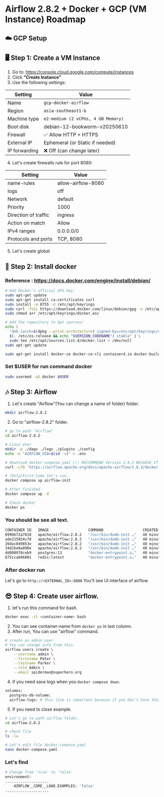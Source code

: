 # Airflow 2.8.2 + Docker + GCP (VM Instance) Roadmap

## ☁️ GCP Setup
## 🖥️ Step 1: Create a VM Instance

1. Go to: https://console.cloud.google.com/compute/instances
2. Click **"Create Instance"**
3. Use the following settings:

| Setting            | Value                      |
|--------------------|----------------------------|
| Name               | `gcp-docker-airflow`      |
| Region             | `asia-southeast1-b`        |
| Machine type       | `e2-medium (2 vCPUs, 4 GB Memory)`|
| Boot disk          | debian-12-bookworm-v20250610 |
| Firewall           | ✅ Allow HTTP + HTTPS       |
| External IP        | Ephemeral (or Static if needed) |
| IP forwarding      | ❌ Off (can change later)  |

4. Let's create firewalls rule for port 8080:

| Setting              | Value              |
|----------------------|--------------------|
| name-rules           | allow-airflow-8080 |
| logs                 | off                |
| Network              | default            |
| Priority             | 1000               |
| Direction of traffic | ingress            |
| Action on match      | Allow              |
| IPv4 ranges          | 0.0.0.0/0          |
| Protocols and ports  | TCP, 8080          |

5. Let's create global


## 🐳 Step 2: Install docker
### Reference : https://docs.docker.com/engine/install/debian/

```bash
# Add Docker's official GPG key:
sudo apt-get update
sudo apt-get install ca-certificates curl
sudo install -m 0755 -d /etc/apt/keyrings
sudo curl -fsSL https://download.docker.com/linux/debian/gpg -o /etc/apt/keyrings/docker.asc
sudo chmod a+r /etc/apt/keyrings/docker.asc

# Add the repository to Apt sources:
echo \
  "deb [arch=$(dpkg --print-architecture) signed-by=/etc/apt/keyrings/docker.asc] https://download.docker.com/linux/debian \
  $(. /etc/os-release && echo "$VERSION_CODENAME") stable" | \
  sudo tee /etc/apt/sources.list.d/docker.list > /dev/null
sudo apt-get update
```
```bash
sudo apt-get install docker-ce docker-ce-cli containerd.io docker-buildx-plugin docker-compose-plugin
```
### Set $USER for run command docker
```bash
sudo usermod -aG docker $USER
```
## 🎶 Step 3: Airflow

1. Let's create "Airflow"(You can change a name of folder) folder.
```bash
mkdir airflow-2.8.2
```
2. Go to "airflow-2.8.2" folder.
```bash
# go to path "Airflow"
cd airflow-2.8.2

# Linux User
mkdir -p ./dags ./logs ./plugins ./config
echo -e "AIRFLOW_UID=$(id -u)" > .env

# download docker-compose.yaml (!! RECCOMMEND Version 2.8.2 BECAUSE IT'S STABLE)
curl -LfO 'https://airflow.apache.org/docs/apache-airflow/2.8.2/docker-compose.yaml'

# (Only)First-time let's run.
docker compose up airflow-init

# After finished
docker compose up -d

# Check docker
docker ps
```
### You should be see all text.
```bash
CONTAINER ID   IMAGE                  COMMAND                  CREATED          STATUS                    PORTS                                         NAMES
8998b72a7018   apache/airflow:2.8.2   "/usr/bin/dumb-init …"   40 minutes ago   Up 40 minutes (healthy)   8080/tcp                                      airflow-282-airflow-triggerer-1
ade215024c70   apache/airflow:2.8.2   "/usr/bin/dumb-init …"   40 minutes ago   Up 40 minutes (healthy)   0.0.0.0:8080->8080/tcp, [::]:8080->8080/tcp   airflow-282-airflow-webserver-1
26dac849853e   apache/airflow:2.8.2   "/usr/bin/dumb-init …"   40 minutes ago   Up 40 minutes (healthy)   8080/tcp                                      airflow-282-airflow-worker-1
34d1be8a090e   apache/airflow:2.8.2   "/usr/bin/dumb-init …"   40 minutes ago   Up 40 minutes (healthy)   8080/tcp                                      airflow-282-airflow-scheduler-1
dd008978ceb9   postgres:13            "docker-entrypoint.s…"   40 minutes ago   Up 40 minutes (healthy)   5432/tcp                                      airflow-282-postgres-1
675cca046001   redis:latest           "docker-entrypoint.s…"   40 minutes ago   Up 40 minutes (healthy)   6379/tcp                                      airflow-282-redis-1
```
### After docker run
Let's go to ```http://<EXTERNAL_ID>:8080```
You'll see UI interface of airflow.

## 😎 Step 4: Create user airflow.
1. let's run this command for bash.
```bash
docker exec -it <container-name> bash
```
2. You can see container-name from ```docker ps``` in last column.
3. After run, You can use "airflow" command.
```bash
# create an admin user
# You can change info from this.
airflow users create \
    --username admin \
    --firstname Peter \
    --lastname Parker \
    --role Admin \
    --email spiderman@superhero.org
```
4. If you need save logs when you `docker compose down`.
```bash
volumes:
  postgres-db-volume:
  airflow-logs: # This line is important because if you don't have this line. When you `docker compose down` all config ex. USER will lost after down docker. You'll need to save this logs for when you start docker again.
```
5. If you need to close example.
```bash
# Let's go to path airflow folder.
cd airflow-2.8.2

# check file
ls -la

# Let's edit file docker-compose.yaml
nano docker-compose.yaml
```
### Let's find 
```bash
# Change from 'true' to 'false'
environment:
....................
    AIRFLOW__CORE__LOAD_EXAMPLES: 'false'
....................
```

